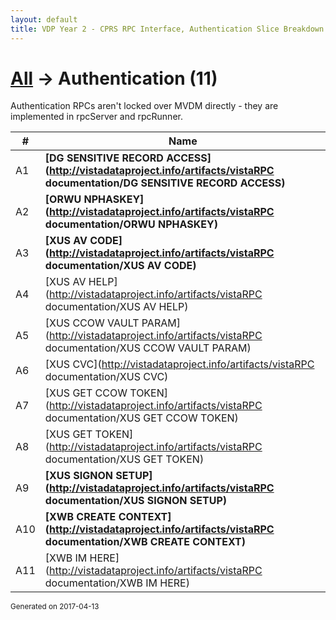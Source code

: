 ```yaml
---
layout: default
title: VDP Year 2 - CPRS RPC Interface, Authentication Slice Breakdown
---
```



# [All](bdStart) &#8594; Authentication (11)

Authentication RPCs aren't locked over MVDM directly - they are implemented in rpcServer and rpcRunner.

\# | Name
--- | ---
A1 | __[DG SENSITIVE RECORD ACCESS](http://vistadataproject.info/artifacts/vistaRPC documentation/DG SENSITIVE RECORD ACCESS)__
A2 | __[ORWU NPHASKEY](http://vistadataproject.info/artifacts/vistaRPC documentation/ORWU NPHASKEY)__
A3 | __[XUS AV CODE](http://vistadataproject.info/artifacts/vistaRPC documentation/XUS AV CODE)__
A4 | [XUS AV HELP](http://vistadataproject.info/artifacts/vistaRPC documentation/XUS AV HELP)
A5 | [XUS CCOW VAULT PARAM](http://vistadataproject.info/artifacts/vistaRPC documentation/XUS CCOW VAULT PARAM)
A6 | [XUS CVC](http://vistadataproject.info/artifacts/vistaRPC documentation/XUS CVC)
A7 | [XUS GET CCOW TOKEN](http://vistadataproject.info/artifacts/vistaRPC documentation/XUS GET CCOW TOKEN)
A8 | [XUS GET TOKEN](http://vistadataproject.info/artifacts/vistaRPC documentation/XUS GET TOKEN)
A9 | __[XUS SIGNON SETUP](http://vistadataproject.info/artifacts/vistaRPC documentation/XUS SIGNON SETUP)__
A10 | __[XWB CREATE CONTEXT](http://vistadataproject.info/artifacts/vistaRPC documentation/XWB CREATE CONTEXT)__
A11 | [XWB IM HERE](http://vistadataproject.info/artifacts/vistaRPC documentation/XWB IM HERE)




<small>Generated on 2017-04-13</small>